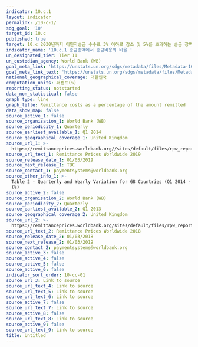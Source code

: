 ```yaml
---
indicator: 10.c.1
layout: indicator
permalink: /10-c-1/
sdg_goal: '10'
target_id: 10.c
published: true
target: 10.c 2030년까지 이민자송금 수수료 3% 이하로 감소 및 5%를 초과하는 송금 장벽 제거
indicator_name: '10.c.1 송금총액에서 송금비용의 비율 '
un_designated_tier: Tier II
un_custodian_agency: World Bank (WB)
goal_meta_link: 'https://unstats.un.org/sdgs/metadata/files/Metadata-10-0C-01.pdf'
goal_meta_link_text: 'https://unstats.un.org/sdgs/metadata/files/Metadata-10-0C-01.pdf'
national_geographical_coverage: 대한민국
computation_units: 퍼센트(%)
reporting_status: notstarted
data_non_statistical: false
graph_type: line
graph_title: Remittance costs as a percentage of the amount remitted
data_show_map: false
source_active_1: false
source_organisation_1: World Bank (WB)
source_periodicity_1: Quarterly
source_earliest_available_1: Q1 2014
source_geographical_coverage_1: United Kingdom
source_url_1: >-
  https://remittanceprices.worldbank.org//sites/default/files/rpw_report_march_2019.pdf
source_url_text_1: Remittance Prices Worldwide 2019
source_release_date_1: 01/03/2019
source_next_release_1: TBC
source_contact_1: paymentsystems@worldbank.org
source_other_info_1: >-
  Table 2 - Quarterly and Yearly Variation for G8 Countries (Q1 2014 - Q1 2019)
  (%)
source_active_2: false
source_organisation_2: World Bank (WB)
source_periodicity_2: Quarterly
source_earliest_available_2: Q1 2013
source_geographical_coverage_2: United Kingdom
source_url_2: >-
  https://remittanceprices.worldbank.org/sites/default/files/rpw_report_march2018.pdf
source_url_text_2: Remittance Prices Worldwide 2018
source_release_date_2: 01/03/2018
source_next_release_2: 01/03/2019
source_contact_2: paymentsystems@worldbank.org
source_active_3: false
source_active_4: false
source_active_5: false
source_active_6: false
indicator_sort_order: 10-cc-01
source_url_3: Link to source
source_url_text_4: Link to source
source_url_text_5: Link to source
source_url_text_6: Link to source
source_active_7: false
source_url_text_7: Link to source
source_active_8: false
source_url_text_8: Link to source
source_active_9: false
source_url_text_9: Link to source
title: Untitled
---
```


